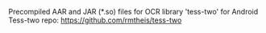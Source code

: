 Precompiled AAR and JAR (*.so) files for OCR library 'tess-two' for Android
Tess-two repo: https://github.com/rmtheis/tess-two
